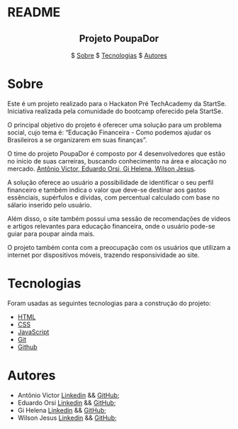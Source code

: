 # README

<h2 align = "center"> Projeto PoupaDor</h2>

<p align = "center"> $
    <a href = "#sobre">Sobre</a> $
    <a href = "#tecnologias">Tecnologias</a> $
    <a href = "#autores">Autores</a> 


# Sobre

<p>Este é um projeto realizado para o Hackaton Pré TechAcademy da StartSe. Iniciativa realizada pela comunidade do bootcamp oferecido pela StartSe.</p>
<p>O principal objetivo do projeto é oferecer uma solução para um problema social, cujo tema é: “Educação Financeira - Como podemos ajudar os Brasileiros a se organizarem em suas finanças”.</p>
<p>O time do projeto PoupaDor é composto por 4 desenvolvedores que estão no inicio de suas carreiras, buscando conhecimento na área e alocação no mercado. <a href="#tecnologias">Antônio Victor</a>,<a href="#tecnologias"> Eduardo Orsi</a>,<a href="#tecnologias"> Gi Helena</a>,<a href="#tecnologias"> Wilson Jesus</a>.</p>
<p> A solução oferece ao usuário a possibilidade de identificar o seu perfil financeiro e também indica o valor que deve-se destinar aos gastos essênciais, supérfulos e dívidas, com percentual calculado com base no sálario inserido pelo usuário.</p>
<p>Além disso, o site também possui uma sessão de recomendações de videos e artigos relevantes para educação financeira, onde o usuário pode-se guiar para poupar ainda mais.</p>
<p>O projeto também conta com a preocupação com os usuários que utilizam a internet por dispositivos móveis, trazendo responsividade ao site.</p>

# Tecnologias 

<p>Foram usadas as seguintes tecnologias para a construção do projeto:</p>

 - [HTML](https://developer.mozilla.org/pt-BR/docs/Web/HTML)
 - [CSS](https://developer.mozilla.org/pt-BR/docs/Web/CSS)
 - [JavaScript](https://developer.mozilla.org/pt-BR/docs/Web/JavaScript)
 - [Git](https://git-scm.com/)
 - [Github](https://github.com/github)

# Autores
 
 - Antônio Victor [Linkedin](https://www.linkedin.com/in/antonio-victor-oliveira-borges-4a2852228) && [GitHub](https://github.com/DevVictor19); 
 - Eduardo Orsi [Linkedin](https://www.linkedin.com/in/eduorsi/) && [GitHub](https://github.com/EduardoOrsi); 
 - Gi Helena [Linkedin]() && [GitHub](https://github.com/giohelena); 
 - Wilson Jesus [Linkedin](https://www.linkedin.com/in/walison-jesus-82aaba1b7/) && [GitHub](https://github.com/walisonjesus); 